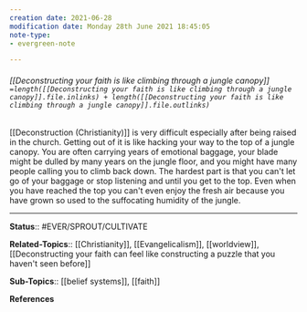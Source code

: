 ```yaml
---
creation date: 2021-06-28
modification date: Monday 28th June 2021 18:45:05
note-type: 
- evergreen-note

---
```


###### [[Deconstructing your faith is like climbing through a jungle canopy]] `=length([[Deconstructing your faith is like climbing through a jungle canopy]].file.inlinks) + length([[Deconstructing your faith is like climbing through a jungle canopy]].file.outlinks)`


[[Deconstruction (Christianity)]] is very difficult especially after being raised in the church. Getting out of it is like hacking your way to the top of a jungle canopy. You are often carrying years of emotional baggage, your blade might be dulled by many years on the jungle floor, and you might have many people calling you to climb back down. The hardest part is that you can't let go of your baggage or stop listening and until you get to the top. Even when you have reached the top you can't even enjoy the fresh air because you have grown so used to the suffocating humidity of the jungle.

---

**Status**:: #EVER/SPROUT/CULTIVATE 

**Related-Topics**:: [[Christianity]], [[Evangelicalism]], [[worldview]], [[Deconstructing your faith can feel like constructing a puzzle that you haven't seen before]]
	
**Sub-Topics**:: [[belief systems]], [[faith]]
	
**References**